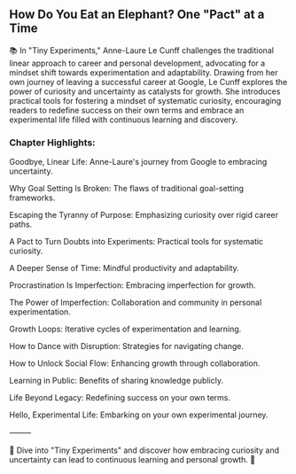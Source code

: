 ## How Do You Eat an Elephant? One "Pact" at a Time

📚 In "Tiny Experiments," Anne-Laure Le Cunff challenges the traditional linear approach to career and personal development, advocating for a mindset shift towards experimentation and adaptability. Drawing from her own journey of leaving a successful career at Google, Le Cunff explores the power of curiosity and uncertainty as catalysts for growth. She introduces practical tools for fostering a mindset of systematic curiosity, encouraging readers to redefine success on their own terms and embrace an experimental life filled with continuous learning and discovery.

### Chapter Highlights:

Goodbye, Linear Life: Anne-Laure's journey from Google to embracing uncertainty.

Why Goal Setting Is Broken: The flaws of traditional goal-setting frameworks.

Escaping the Tyranny of Purpose: Emphasizing curiosity over rigid career paths.

A Pact to Turn Doubts into Experiments: Practical tools for systematic curiosity.

A Deeper Sense of Time: Mindful productivity and adaptability.

Procrastination Is Imperfection: Embracing imperfection for growth.

The Power of Imperfection: Collaboration and community in personal experimentation.

Growth Loops: Iterative cycles of experimentation and learning.

How to Dance with Disruption: Strategies for navigating change.

How to Unlock Social Flow: Enhancing growth through collaboration.

Learning in Public: Benefits of sharing knowledge publicly.

Life Beyond Legacy: Redefining success on your own terms.

Hello, Experimental Life: Embarking on your own experimental journey.

⸻

📖 Dive into "Tiny Experiments" and discover how embracing curiosity and uncertainty can lead to continuous learning and personal growth. 🌟
